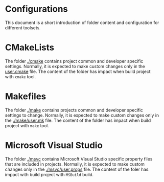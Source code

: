 # Configurations
This document is a short introduction of folder content and configuration for different toolsets.

# CMakeLists
The folder [./cmake](./cmkae/) contains project common and developer specific settings. Normally, it is expected to make custom changes only in the [user.cmake](./cmake/user.cmake) file. The content of the folder has impact when build project with `cmake` tool.

# Makefiles
The folder [./make](./make/) contains projects common and developer specific settings to change. Normally, it is expected to make custom changes only in the [./make/user.mk](./make/user.mk) file. The content of the folder has impact when build project with `make` tool.

# Microsoft Visual Studio
The folder [./msvc](./msvc/) contains Microsoft Visual Studio specific property files that are included in projects. Normally, it is expected to make custom changes only in the [./msvc/user.props](./msvc/user.props) file. The content of the foler has impact with build project with `MSBuild` build.
